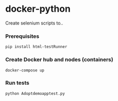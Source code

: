 # docker-python
 Create selenium scripts to..

### Prerequisites
```
pip install html-testRunner
```

### Create Docker hub and nodes (containers)
 ```
docker-compose up
 ```

 ### Run tests

 ```
python Adoptdemoapptest.py
 ```